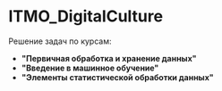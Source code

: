 # ITMO_DigitalCulture

Решение задач по курсам: 
* **"Первичная обработка и хранение данных"**
* **"Введение в машинное обучение"**
* **"Элементы статистической обработки данных"**
